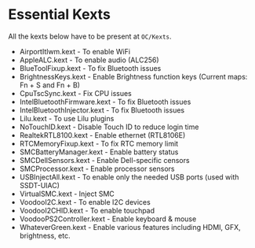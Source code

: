 # Essential Kexts

All the kexts below have to be present at `OC/Kexts`.

- AirportItlwm.kext - To enable WiFi
- AppleALC.kext - To enable audio (ALC256)
- BlueToolFixup.kext - To fix Bluetooth issues
- BrightnessKeys.kext - Enable Brightness function keys (Current maps: Fn + S and Fn + B)
- CpuTscSync.kext - Fix CPU issues
- IntelBluetoothFirmware.kext - To fix Bluetooth issues
- IntelBluetoothInjector.kext - To fix Bluetooth issues
- Lilu.kext - To use Lilu plugins
- NoTouchID.kext - Disable Touch ID to reduce login time
- RealtekRTL8100.kext - Enable ethernet (RTL8106E)
- RTCMemoryFixup.kext - To fix RTC memory limit
- SMCBatteryManager.kext - Enable battery status
- SMCDellSensors.kext - Enable Dell-specific censors
- SMCProcessor.kext - Enable processor sensors 
- USBInjectAll.kext - To enable only the needed USB ports (used with SSDT-UIAC)
- VirtualSMC.kext - Inject SMC
- VoodooI2C.kext - To enable I2C devices
- VoodooI2CHID.kext - To enable touchpad
- VoodooPS2Controller.kext - Enable keyboard & mouse
- WhateverGreen.kext - Enable various features including HDMI, GFX, brightness, etc.
